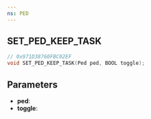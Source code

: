 ```yaml
---
ns: PED
---
```

## SET_PED_KEEP_TASK

```c
// 0x971D38760FBC02EF
void SET_PED_KEEP_TASK(Ped ped, BOOL toggle);
```

## Parameters
* **ped**:
* **toggle**:
